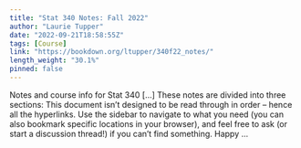 ```yaml
---
title: "Stat 340 Notes: Fall 2022"
author: "Laurie Tupper"
date: "2022-09-21T18:58:55Z"
tags: [Course]
link: "https://bookdown.org/ltupper/340f22_notes/"
length_weight: "30.1%"
pinned: false
---
```


Notes and course info for Stat 340 [...] These notes are divided into three sections: This document isn’t designed to be read through in order – hence all the hyperlinks. Use the sidebar to navigate to what you need (you can also bookmark specific locations in your browser), and feel free to ask (or start a discussion thread!) if you can’t find something. Happy ...
